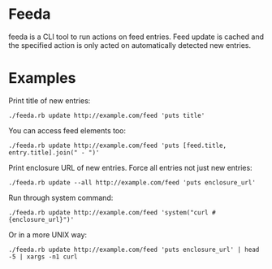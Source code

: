 # Feeda

feeda is a CLI tool to run actions on feed entries. Feed update is cached and the specified action is only acted on automatically detected new entries.

# Examples

Print title of new entries:

```
./feeda.rb update http://example.com/feed 'puts title'
```

You can access feed elements too:

```
./feeda.rb update http://example.com/feed 'puts [feed.title, entry.title].join(" - ")'
```

Print enclosure URL of new entries. Force all entries not just new entries:

```
./feeda.rb update --all http://example.com/feed 'puts enclosure_url'
```

Run through system command:

```
./feeda.rb update http://example.com/feed 'system("curl #{enclosure_url}")'
```

Or in a more UNIX way:

```
./feeda.rb update http://example.com/feed 'puts enclosure_url' | head -5 | xargs -n1 curl
```
